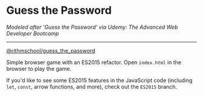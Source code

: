 # Guess the Password

_Modeled after 'Guess the Password' via Udemy: The Advanced Web Developer Bootcamp_

<hr>

[@rithmschool/guess_the_password](https://github.com/rithmschool/guess_the_password)

Simple browser game with an ES2015 refactor. Open `index.html` in the browser to play the game.

If you'd like to see some ES2015 features in the JavaScript code (including `let`, `const`, arrow functions, and more), check out the `ES2015` branch.
